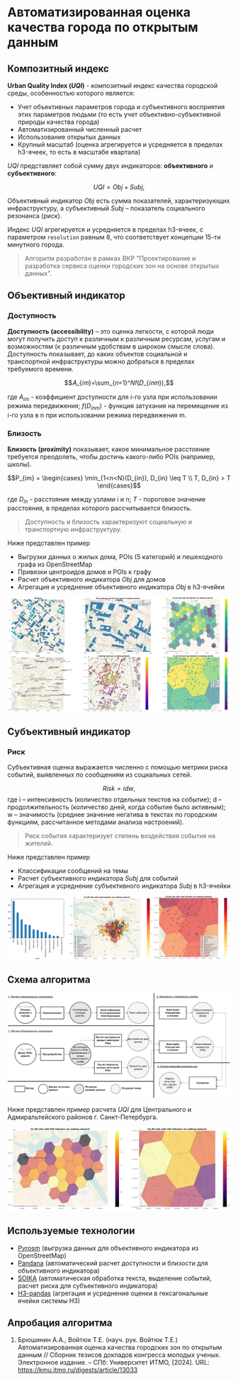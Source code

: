 # Автоматизированная оценка качества города по открытым данным
## Композитный индекс
**Urban Quality Index ($UQI$)** - *композитный* индекс качества городской среды, особенностью которого является:
* Учет объективных параметров города и субъективного восприятия этих параметров людьми (то есть учет объективно-субъективной природы качества города)
* Автоматизированный численный расчет
* Использование открытых данных
* Крупный масштаб (оценка агрегируется и усредняется в пределах h3-ячеек, то есть в масштабе квартала)

$UQI$ представляет собой сумму двух индикаторов: **объективного** и **субъективного**:

$$UQI = Obj + Subj,$$

Объективный индикатор $Obj$ есть сумма показателей, характеризующих инфраструктуру, а субъективный $Subj$ – показатель социального резонанса (риск).

Индекс $UQI$ агрегируется и усредняется в пределах h3-ячеек, с параметром `resolution` равным 8, что соответствует концепции 15-ти минутного города.

> Алгоритм разработан в рамках ВКР "Проектирование и разработка сервиса оценки городских зон на основе открытых данных".

## Объективный индикатор
### Доступность
**Доступность (accessibility)** – это оценка легкости, с которой люди могут получить доступ к различным к различным ресурсам, услугам и возможностям (к различным удобствам в широком смысле слова). Доступность показывает, до каких объектов социальной и транспортной инфраструктуры можно добраться в пределах требуемого времени.

$$𝐴_{𝑖𝑚}=\sum_{𝑛=1}^𝑁𝑓(𝐷_{𝑖𝑛𝑚}),$$

где $A_{im}$ - коэффициент доступности для i-го узла при использовании режима передвижения; $f(D_{inm})$ -  функция затухания на перемещение из i-го узла в n при использовании режима передвижения m.

### Близость
**Близость (proximity)** показывает, какое минимальное расстояние требуется преодолеть, чтобы достичь какого-либо POIs (например, школы).

$$P_{im} = \begin{cases} \min_{1<n<N}(D_{in}), D_{in} \leq T \\ T, D_{in} > T  \end{cases}$$

где $D_{in}$ - расстояние между узлами i и n; $T$ - пороговое значение расстояния, в пределах которого рассчитывается близость.

> Доступность и близость характеризуют социальную и транспортную инфраструктуру.

Ниже представлен пример
* Выгрузки данных о жилых дома, POIs (5 категорий) и пешеходного графа из OpenStreetMap
* Привязки центроидов домов и POIs к графу
* Расчет объективного индикатора $Obj$ для домов
* Агрегация и усреднение объективного индикатора $Obj$ в h3-ячейки

![obj_example](/images/slide_7.png)

## Субъективный индикатор
### Риск
Субъективная оценка выражается численно с помощью метрики риска событий, выявленных по сообщениям из социальных сетей.

$$Risk = idw,$$
где i – интенсивность (количество отдельных текстов на событие); d – продолжительность (количество дней, когда событие было активным); w – значимость (среднее значение негатива в текстах по городским функциям, рассчитанное методами анализа настроений).

> Риск события характеризует степень воздействия события на жителей.

Ниже представлен пример
* Классификации сообщений на темы
* Расчет субъективного индикатора $Subj$ для событий
* Агрегация и усреднение субъективного индикатора $Subj$ в h3-ячейки

![subj_example](/images/slide_8.png)

## Схема алгоритма
![uqi_scheme](/images/uqi_scheme_presentation_wbg_300.png)

Ниже представлен пример расчета $UQI$ для Центрального и Адмиральтейского районов г. Санкт-Петербурга.

![uqi_example](/images/slide_10.png)

## Используемые технологии
* [Pyrosm](https://github.com/HTenkanen/pyrosm) (выгрузка данных для объективного индикатора из OpenStreetMap)
* [Pandana](https://github.com/UDST/pandana) (автоматический расчет доступности и близости для объективного индикатора)
* [SOIKA](https://github.com/iduprojects/SOIKA) (автоматическая обработка текста, выделение событий, расчет риска для субъективного индикатора)
* [H3-pandas](https://github.com/DahnJ/H3-Pandas) (агрегация и усреднение оценки в гексагональные ячейки системы H3)

## Апробация алгоритма 
1. Брюшинин А.А., Войтюк Т.Е. (науч. рук. Войтюк Т.Е.) Автоматизированная оценка качества городских зон по открытым данным // Сборник тезисов докладов конгресса молодых ученых. Электронное издание. – СПб: Университет ИТМО, [2024]. URL: https://kmu.itmo.ru/digests/article/13033

